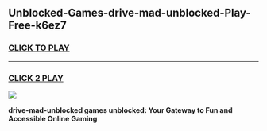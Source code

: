 
## Unblocked-Games-drive-mad-unblocked-Play-Free-k6ez7
<h3>
<a href="https://premium76.site?title=drive-mad-unblocked&ref=21A">CLICK TO PLAY</a></h3>
<hr>

<h3>
<a href="https://premium76.site?title=drive-mad-unblocked&ref=21A">CLICK 2 PLAY</a>
  
</h3>

<a href="https://premium76.site?title=drive-mad-unblocked&ref=21A"><img src="https://clearcache.store/games.png"></a>


**drive-mad-unblocked games unblocked: Your Gateway to Fun and Accessible Online Gaming**
